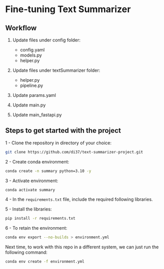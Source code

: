 # Fine-tuning Text Summarizer 

## Workflow

1. Update files under config folder:
   - config.yaml
   - models.py
   - helper.py

2. Update files under textSummarizer folder:
   - helper.py
   - pipeline.py

3. Update params.yaml 
4. Update main.py
5. Update main_fastapi.py


## Steps to get started with the project

1 - Clone the repository in directory of your choice:
```bash
git clone https://github.com/di37/text-summarizer-project.git
```
2 - Create conda environment:
```bash
conda create -n summary python=3.10 -y
```
3 - Activate environment:
```bash
conda activate summary
```
4 - In the `requirements.txt` file, include the required following libraries.

5 - Install the libraries:
```bash
pip install -r requirements.txt
```

6 - To retain the environment:
```bash
conda env export --no-builds > environment.yml
```

Next time, to work with this repo in a different system, we can just run the following command:
```bash
conda env create -f environment.yml
```